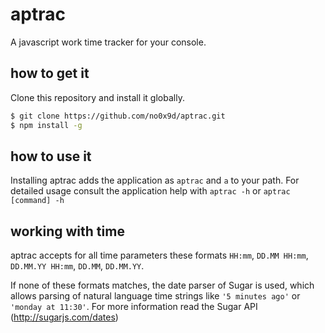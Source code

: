# aptrac

A javascript work time tracker for your console.

## how to get it

Clone this repository and install it globally.

```sh
$ git clone https://github.com/no0x9d/aptrac.git
$ npm install -g
```

## how to use it

Installing aptrac adds the application as `aptrac` and `a` to your path.
For detailed usage consult the application help with `aptrac -h` or `aptrac [command] -h`

## working with time

aptrac accepts for all time parameters these formats `HH:mm`, `DD.MM HH:mm`, `DD.MM.YY HH:mm`, `DD.MM`, `DD.MM.YY`.

If none of these formats matches, the date parser of Sugar is used, which allows parsing of natural language time strings like `'5 minutes ago'` or `'monday at 11:30'`.
For more information read the Sugar API (http://sugarjs.com/dates)